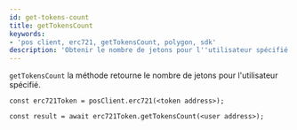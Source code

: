 ```yaml
---
id: get-tokens-count
title: getTokensCount
keywords:
- 'pos client, erc721, getTokensCount, polygon, sdk'
description: 'Obtenir le nombre de jetons pour l''utilisateur spécifié.'
---
```


`getTokensCount` la méthode  retourne le nombre de jetons pour l'utilisateur spécifié.

```
const erc721Token = posClient.erc721(<token address>);

const result = await erc721Token.getTokensCount(<user address>);

```
